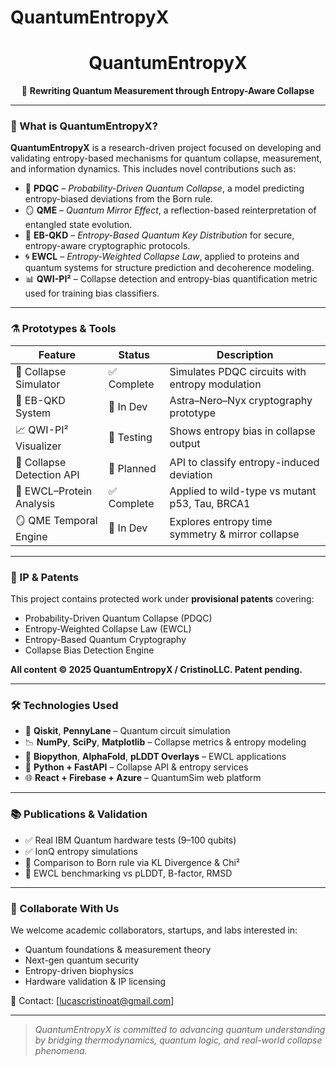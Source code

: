 # QuantumEntropyX
<div align="center">

# QuantumEntropyX

🚀 **Rewriting Quantum Measurement through Entropy-Aware Collapse**

</div>

---

### 🧠 What is QuantumEntropyX?

**QuantumEntropyX** is a research-driven project focused on developing and validating entropy-based mechanisms for quantum collapse, measurement, and information dynamics. This includes novel contributions such as:

- 🧬 **PDQC** – *Probability-Driven Quantum Collapse*, a model predicting entropy-biased deviations from the Born rule.
- 🪞 **QME** – *Quantum Mirror Effect*, a reflection-based reinterpretation of entangled state evolution.
- 🔐 **EB-QKD** – *Entropy-Based Quantum Key Distribution* for secure, entropy-aware cryptographic protocols.
- 🌀 **EWCL** – *Entropy-Weighted Collapse Law*, applied to proteins and quantum systems for structure prediction and decoherence modeling.
- 📊 **QWI-PI²** – Collapse detection and entropy-bias quantification metric used for training bias classifiers.

---

### ⚗️ Prototypes & Tools

| Feature | Status | Description |
|--------|--------|-------------|
| 🔬 Collapse Simulator | ✅ Complete | Simulates PDQC circuits with entropy modulation |
| 🔐 EB-QKD System | 🔧 In Dev | Astra–Nero–Nyx cryptography prototype |
| 📈 QWI-PI² Visualizer | 🧪 Testing | Shows entropy bias in collapse output |
| 🧠 Collapse Detection API | 🔧 Planned | API to classify entropy-induced deviation |
| 🧬 EWCL–Protein Analysis | ✅ Complete | Applied to wild-type vs mutant p53, Tau, BRCA1 |
| 🪞 QME Temporal Engine | 🔧 In Dev | Explores entropy time symmetry & mirror collapse |

---

### 🔐 IP & Patents

This project contains protected work under **provisional patents** covering:
- Probability-Driven Quantum Collapse (PDQC)
- Entropy-Weighted Collapse Law (EWCL)
- Entropy-Based Quantum Cryptography
- Collapse Bias Detection Engine

**All content © 2025 QuantumEntropyX / CristinoLLC. Patent pending.**

---

### 🛠️ Technologies Used

- 🧪 **Qiskit**, **PennyLane** – Quantum circuit simulation
- 📉 **NumPy**, **SciPy**, **Matplotlib** – Collapse metrics & entropy modeling
- 🧬 **Biopython**, **AlphaFold**, **pLDDT Overlays** – EWCL applications
- 🧠 **Python + FastAPI** – Collapse API & entropy services
- 🌐 **React + Firebase + Azure** – QuantumSim web platform

---

### 📚 Publications & Validation

- ✅ Real IBM Quantum hardware tests (9–100 qubits)
- ✅ IonQ entropy simulations
- 🧪 Comparison to Born rule via KL Divergence & Chi²
- 🧬 EWCL benchmarking vs pLDDT, B-factor, RMSD

---

### 🤝 Collaborate With Us

We welcome academic collaborators, startups, and labs interested in:
- Quantum foundations & measurement theory
- Next-gen quantum security
- Entropy-driven biophysics
- Hardware validation & IP licensing

📧 Contact: [lucascristinoat@gmail.com]

---

> *QuantumEntropyX is committed to advancing quantum understanding by bridging thermodynamics, quantum logic, and real-world collapse phenomena.*
